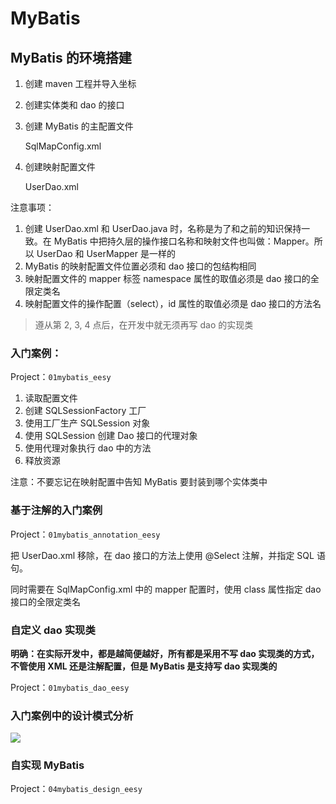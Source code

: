 # MyBatis

## MyBatis 的环境搭建

1. 创建 maven 工程并导入坐标

2. 创建实体类和 dao 的接口

3. 创建 MyBatis 的主配置文件

   SqlMapConfig.xml

4. 创建映射配置文件

   UserDao.xml

注意事项：

1. 创建 UserDao.xml 和 UserDao.java 时，名称是为了和之前的知识保持一致。在 MyBatis 中把持久层的操作接口名称和映射文件也叫做：Mapper。所以 UserDao 和 UserMapper 是一样的
2. MyBatis 的映射配置文件位置必须和 dao 接口的包结构相同
3. 映射配置文件的 mapper 标签 namespace 属性的取值必须是 dao 接口的全限定类名
4. 映射配置文件的操作配置（select），id 属性的取值必须是 dao 接口的方法名

> 遵从第 2, 3, 4 点后，在开发中就无须再写 dao 的实现类

### 入门案例：

Project：`01mybatis_eesy`

1. 读取配置文件
2. 创建 SQLSessionFactory 工厂
3. 使用工厂生产 SQLSession 对象
4. 使用 SQLSession 创建 Dao 接口的代理对象
5. 使用代理对象执行 dao 中的方法
6. 释放资源

注意：不要忘记在映射配置中告知 MyBatis 要封装到哪个实体类中

### 基于注解的入门案例

Project：`01mybatis_annotation_eesy`

把 UserDao.xml 移除，在 dao 接口的方法上使用 @Select 注解，并指定 SQL 语句。

同时需要在 SqlMapConfig.xml 中的 mapper 配置时，使用 class 属性指定 dao 接口的全限定类名

### 自定义 dao 实现类

**明确：在实际开发中，都是越简便越好，所有都是采用不写 dao 实现类的方式，不管使用 XML 还是注解配置，但是 MyBatis 是支持写 dao 实现类的**

Project：`01mybatis_dao_eesy`

### 入门案例中的设计模式分析

![](https://i.loli.net/2020/03/20/Ix6NLjFcJzR4y3D.jpg)

### 自实现 MyBatis

Project：`04mybatis_design_eesy`

